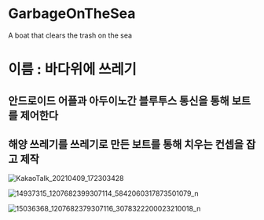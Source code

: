 # GarbageOnTheSea
A boat that clears the trash on the sea


# 이름 : 바다위에 쓰레기
## 안드로이드 어플과 아두이노간 블루투스 통신을 통해 보트를 제어한다
## 해양 쓰레기를 쓰레기로 만든 보트를 통해 치우는 컨셉을 잡고 제작

![KakaoTalk_20210409_172303428](https://user-images.githubusercontent.com/34766471/117857491-cba8b780-b2c7-11eb-9d1a-acdbcfffa2fc.png)

![14937315_1207682399307114_5842060317873501079_n](https://user-images.githubusercontent.com/34766471/117857517-d2372f00-b2c7-11eb-8cee-98960471a56e.jpg)

![15036368_1207682379307116_3078322200023210018_n](https://user-images.githubusercontent.com/34766471/117857523-d3685c00-b2c7-11eb-9ecc-fe59ef8328bf.jpg)
